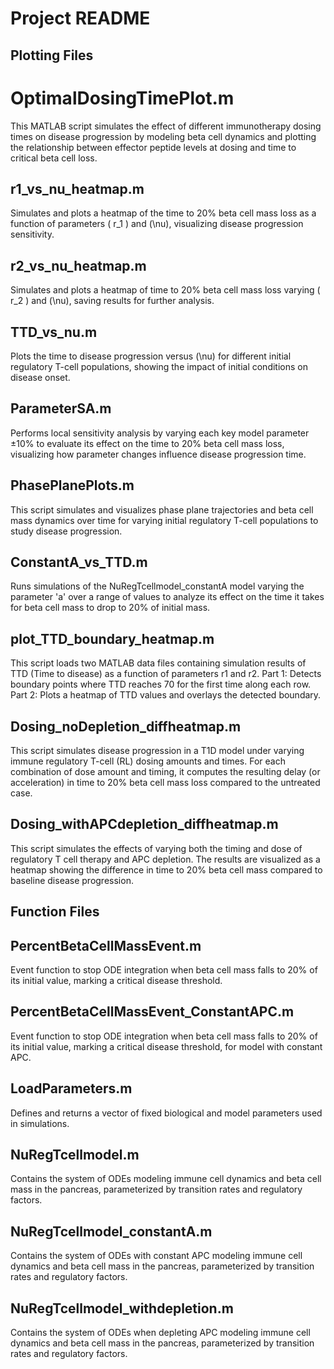 # Project README



## Plotting Files

# OptimalDosingTimePlot.m
This MATLAB script simulates the effect of different immunotherapy dosing 
times on disease progression by modeling beta cell dynamics and 
plotting the relationship between effector peptide levels at dosing and 
time to critical beta cell loss.

## r1_vs_nu_heatmap.m  
Simulates and plots a heatmap of the time to 20% beta cell mass loss 
as a function of parameters \( r_1 \) and \(\nu\), visualizing 
disease progression sensitivity.

## r2_vs_nu_heatmap.m  
Simulates and plots a heatmap of time to 20% beta cell mass loss 
varying \( r_2 \) and \(\nu\), saving results for further analysis.

## TTD_vs_nu.m  
Plots the time to disease progression versus \(\nu\) for different 
initial regulatory T-cell populations, showing the impact of initial 
conditions on disease onset.

## ParameterSA.m
Performs local sensitivity analysis by varying each key model parameter 
±10% to evaluate its effect on the time to 20% beta cell mass loss, 
visualizing how parameter changes influence disease progression time.

## PhasePlanePlots.m
This script simulates and visualizes phase plane trajectories and 
beta cell mass dynamics over time for varying initial regulatory 
T-cell populations to study disease progression.

## ConstantA_vs_TTD.m
Runs simulations of the NuRegTcellmodel_constantA model
varying the parameter 'a' over a range of values to analyze its effect
on the time it takes for beta cell mass to drop to 20% of initial mass.

## plot_TTD_boundary_heatmap.m
This script loads two MATLAB data files containing simulation results
of TTD (Time to disease) as a function of parameters r1 and r2.
Part 1: Detects boundary points where TTD reaches 70 for the first 
time along each row.
Part 2: Plots a heatmap of TTD values and overlays the detected 
boundary.

## Dosing_noDepletion_diffheatmap.m
This script simulates disease progression in a T1D model under varying 
immune regulatory T-cell (RL) dosing amounts and times. For each combination 
of dose amount and timing, it computes the resulting delay (or acceleration) 
in time to 20% beta cell mass loss compared to the untreated case.

## Dosing_withAPCdepletion_diffheatmap.m
This script simulates the effects of varying both the timing and dose
of regulatory T cell therapy and APC depletion. The results are 
visualized as a heatmap showing the difference in time
to 20% beta cell mass compared to baseline disease progression.


## Function Files

## PercentBetaCellMassEvent.m 
Event function to stop ODE integration when beta cell mass falls to 
20% of its initial value, marking a critical disease threshold.

## PercentBetaCellMassEvent_ConstantAPC.m
Event function to stop ODE integration when beta cell mass falls to 
20% of its initial value, marking a critical disease threshold, for
model with constant APC.

## LoadParameters.m 
Defines and returns a vector of fixed biological and model parameters 
used in simulations.

## NuRegTcellmodel.m  
Contains the system of ODEs modeling immune cell dynamics and beta cell 
mass in the pancreas, parameterized by transition rates and regulatory 
factors.

## NuRegTcellmodel_constantA.m  
Contains the system of ODEs with constant APC modeling immune cell 
dynamics and beta cell mass in the pancreas, parameterized by 
transition rates and regulatory factors.

## NuRegTcellmodel_withdepletion.m
Contains the system of ODEs when depleting APC modeling immune cell 
dynamics and beta cell mass in the pancreas, parameterized by 
transition rates and regulatory factors.
